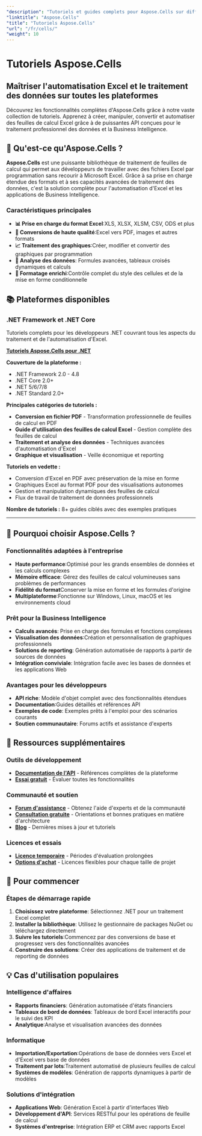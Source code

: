 ```yaml
---
"description": "Tutoriels et guides complets pour Aspose.Cells sur différentes plateformes. Maîtrisez le traitement, l'automatisation et la manipulation de données dans des feuilles de calcul Excel grâce à notre vaste collection de tutoriels."
"linktitle": "Aspose.Cells"
"title": "Tutoriels Aspose.Cells"
"url": "/fr/cells/"
"weight": 10
---
```


# Tutoriels Aspose.Cells

## Maîtriser l'automatisation Excel et le traitement des données sur toutes les plateformes

Découvrez les fonctionnalités complètes d'Aspose.Cells grâce à notre vaste collection de tutoriels. Apprenez à créer, manipuler, convertir et automatiser des feuilles de calcul Excel grâce à de puissantes API conçues pour le traitement professionnel des données et la Business Intelligence.

## 🚀 Qu'est-ce qu'Aspose.Cells ?

**Aspose.Cells** est une puissante bibliothèque de traitement de feuilles de calcul qui permet aux développeurs de travailler avec des fichiers Excel par programmation sans recourir à Microsoft Excel. Grâce à sa prise en charge étendue des formats et à ses capacités avancées de traitement des données, c'est la solution complète pour l'automatisation d'Excel et les applications de Business Intelligence.

### Caractéristiques principales
- **📊 Prise en charge du format Excel**:XLS, XLSX, XLSM, CSV, ODS et plus
- **🔄 Conversions de haute qualité**:Excel vers PDF, images et autres formats
- **📈 Traitement des graphiques**:Créer, modifier et convertir des graphiques par programmation
- **💾 Analyse des données**: Formules avancées, tableaux croisés dynamiques et calculs
- **🎨 Formatage enrichi**:Contrôle complet du style des cellules et de la mise en forme conditionnelle

## 📚 Plateformes disponibles

### .NET Framework et .NET Core
Tutoriels complets pour les développeurs .NET couvrant tous les aspects du traitement et de l'automatisation d'Excel.

**[Tutoriels Aspose.Cells pour .NET](./net/)**

**Couverture de la plateforme :**
- .NET Framework 2.0 - 4.8
- .NET Core 2.0+
- .NET 5/6/7/8
- .NET Standard 2.0+

**Principales catégories de tutoriels :**
- **Conversion en fichier PDF** - Transformation professionnelle de feuilles de calcul en PDF
- **Guide d'utilisation des feuilles de calcul Excel** - Gestion complète des feuilles de calcul
- **Traitement et analyse des données** - Techniques avancées d'automatisation d'Excel
- **Graphique et visualisation** - Veille économique et reporting

**Tutoriels en vedette :**
- Conversion d'Excel en PDF avec préservation de la mise en forme
- Graphiques Excel au format PDF pour des visualisations autonomes
- Gestion et manipulation dynamiques des feuilles de calcul
- Flux de travail de traitement de données professionnels

**Nombre de tutoriels :** 8+ guides ciblés avec des exemples pratiques

---

## 🎯 Pourquoi choisir Aspose.Cells ?

### **Fonctionnalités adaptées à l'entreprise**
- **Haute performance**:Optimisé pour les grands ensembles de données et les calculs complexes
- **Mémoire efficace**: Gérez des feuilles de calcul volumineuses sans problèmes de performances
- **Fidélité du format**Conserver la mise en forme et les formules d'origine
- **Multiplateforme**:Fonctionne sur Windows, Linux, macOS et les environnements cloud

### **Prêt pour la Business Intelligence**
- **Calculs avancés**: Prise en charge des formules et fonctions complexes
- **Visualisation des données**:Création et personnalisation de graphiques professionnels
- **Solutions de reporting**: Génération automatisée de rapports à partir de sources de données
- **Intégration conviviale**: Intégration facile avec les bases de données et les applications Web

### **Avantages pour les développeurs**
- **API riche**: Modèle d'objet complet avec des fonctionnalités étendues
- **Documentation**:Guides détaillés et références API
- **Exemples de code**: Exemples prêts à l'emploi pour des scénarios courants
- **Soutien communautaire**: Forums actifs et assistance d'experts

## 🔗 Ressources supplémentaires

### **Outils de développement**
- **[Documentation de l'API](https://reference.aspose.com/cells/)** - Références complètes de la plateforme
- **[Essai gratuit](https://releases.aspose.com/cells/net/)** - Évaluer toutes les fonctionnalités

### **Communauté et soutien**
- **[Forum d'assistance](https://forum.aspose.com/c/cells/9)** - Obtenez l'aide d'experts et de la communauté
- **[Consultation gratuite](https://aspose.com/consulting)** - Orientations et bonnes pratiques en matière d'architecture
- **[Blog](https://blog.aspose.com/category/cells/)** - Dernières mises à jour et tutoriels

### **Licences et essais**
- **[Licence temporaire](https://purchase.conholdate.com/temporary-license/)** - Périodes d'évaluation prolongées
- **[Options d'achat](https://purchase.conholdate.com/)** - Licences flexibles pour chaque taille de projet

## 🚀 Pour commencer

### Étapes de démarrage rapide
1. **Choisissez votre plateforme**: Sélectionnez .NET pour un traitement Excel complet
2. **Installer la bibliothèque**: Utilisez le gestionnaire de packages NuGet ou téléchargez directement
3. **Suivre les tutoriels**:Commencez par des conversions de base et progressez vers des fonctionnalités avancées
4. **Construire des solutions**: Créer des applications de traitement et de reporting de données

## 💡 Cas d'utilisation populaires

### **Intelligence d'affaires**
- **Rapports financiers**: Génération automatisée d'états financiers
- **Tableaux de bord de données**: Tableaux de bord Excel interactifs pour le suivi des KPI
- **Analytique**:Analyse et visualisation avancées des données

### **Informatique**
- **Importation/Exportation**:Opérations de base de données vers Excel et d'Excel vers base de données
- **Traitement par lots**:Traitement automatisé de plusieurs feuilles de calcul
- **Systèmes de modèles**: Génération de rapports dynamiques à partir de modèles

### **Solutions d'intégration**
- **Applications Web**: Génération Excel à partir d'interfaces Web
- **Développement d'API**: Services RESTful pour les opérations de feuille de calcul
- **Systèmes d'entreprise**: Intégration ERP et CRM avec rapports Excel
